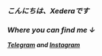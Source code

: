 ### ***こんにちは、Xederaです***
### ***Where you can find me ↓***
***[Telegram](https://t.me/threatningzone) and [Instagram](https://www.instagram.com/xederrra)***

